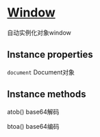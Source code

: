 # [Window](https://developer.mozilla.org/en-US/docs/Web/API/Window)

自动实例化对象window

## Instance properties

`document` Document对象

## Instance methods

atob() base64解码

btoa() base64编码
